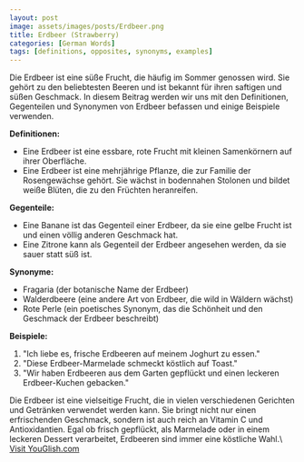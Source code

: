 ```yaml
---
layout: post
image: assets/images/posts/Erdbeer.png
title: Erdbeer (Strawberry)
categories: [German Words]
tags: [definitions, opposites, synonyms, examples]
---
```


Die Erdbeer ist eine süße Frucht, die häufig im Sommer genossen wird. Sie gehört zu den beliebtesten Beeren und ist bekannt für ihren saftigen und süßen Geschmack. In diesem Beitrag werden wir uns mit den Definitionen, Gegenteilen und Synonymen von Erdbeer befassen und einige Beispiele verwenden.

**Definitionen:**
- Eine Erdbeer ist eine essbare, rote Frucht mit kleinen Samenkörnern auf ihrer Oberfläche.
- Eine Erdbeer ist eine mehrjährige Pflanze, die zur Familie der Rosengewächse gehört. Sie wächst in bodennahen Stolonen und bildet weiße Blüten, die zu den Früchten heranreifen.

**Gegenteile:**
- Eine Banane ist das Gegenteil einer Erdbeer, da sie eine gelbe Frucht ist und einen völlig anderen Geschmack hat.
- Eine Zitrone kann als Gegenteil der Erdbeer angesehen werden, da sie sauer statt süß ist.

**Synonyme:**
- Fragaria (der botanische Name der Erdbeer)
- Walderdbeere (eine andere Art von Erdbeer, die wild in Wäldern wächst)
- Rote Perle (ein poetisches Synonym, das die Schönheit und den Geschmack der Erdbeer beschreibt)

**Beispiele:**
1. "Ich liebe es, frische Erdbeeren auf meinem Joghurt zu essen."
2. "Diese Erdbeer-Marmelade schmeckt köstlich auf Toast."
3. "Wir haben Erdbeeren aus dem Garten gepflückt und einen leckeren Erdbeer-Kuchen gebacken."

Die Erdbeer ist eine vielseitige Frucht, die in vielen verschiedenen Gerichten und Getränken verwendet werden kann. Sie bringt nicht nur einen erfrischenden Geschmack, sondern ist auch reich an Vitamin C und Antioxidantien. Egal ob frisch gepflückt, als Marmelade oder in einem leckeren Dessert verarbeitet, Erdbeeren sind immer eine köstliche Wahl.\ <a id="yg-widget-0" class="youglish-widget" data-query="Erdbeer" data-lang="german" data-components="8412" data-auto-start="0" data-bkg-color="theme_light" data-title="How%20to%20pronounce%20Erdbeer%20in%20German"  rel="nofollow" href="https://youglish.com">Visit YouGlish.com</a><script async src="https://youglish.com/public/emb/widget.js" charset="utf-8"></script>